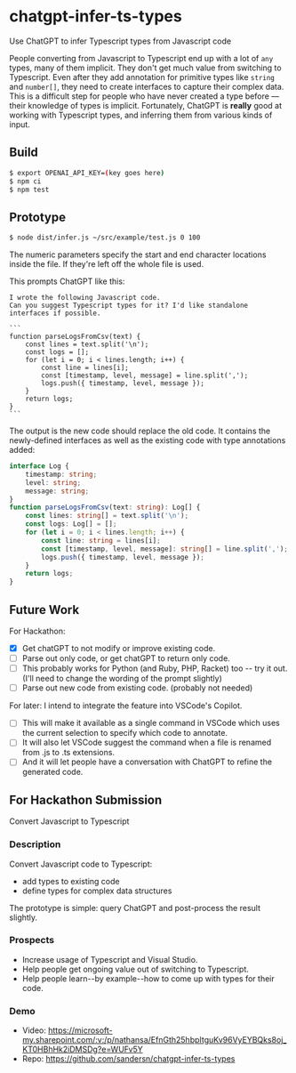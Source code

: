 # chatgpt-infer-ts-types

Use ChatGPT to infer Typescript types from Javascript code

People converting from Javascript to Typescript end up with a lot of `any` types, many of them implicit.
They don't get much value from switching to Typescript.
Even after they add annotation for primitive types like `string` and `number[]`, they need to create interfaces to capture their complex data.
This is a difficult step for people who have never created a type before &mdash; their knowledge of types is implicit.
Fortunately, ChatGPT is **really** good at working with Typescript types, and inferring them from various kinds of input.

## Build


```sh
$ export OPENAI_API_KEY=(key goes here)
$ npm ci
$ npm test
```

## Prototype

```sh
$ node dist/infer.js ~/src/example/test.js 0 100
```

The numeric parameters specify the start and end character locations inside the file.
If they're left off the whole file is used.

This prompts ChatGPT like this:

    I wrote the following Javascript code.
    Can you suggest Typescript types for it? I'd like standalone interfaces if possible.
    
    ```
    function parseLogsFromCsv(text) {
        const lines = text.split('\n');
        const logs = [];
        for (let i = 0; i < lines.length; i++) {
            const line = lines[i];
            const [timestamp, level, message] = line.split(',');
            logs.push({ timestamp, level, message });
        }
        return logs;
    }
    ```
    
The output is the new code should replace the old code. It contains the newly-defined interfaces as well as the existing code with type annotations added:

``` ts
interface Log {
    timestamp: string;
    level: string;
    message: string;
}
function parseLogsFromCsv(text: string): Log[] {
    const lines: string[] = text.split('\n');
    const logs: Log[] = [];
    for (let i = 0; i < lines.length; i++) {
        const line: string = lines[i];
        const [timestamp, level, message]: string[] = line.split(',');
        logs.push({ timestamp, level, message });
    }
    return logs;
}
```

## Future Work

For Hackathon: 
- [x] Get chatGPT to not modify or improve existing code.
- [ ] Parse out only code, or get chatGPT to return only code.
- [ ] This probably works for Python (and Ruby, PHP, Racket) too -- try it out. (I'll need to change the wording of the prompt slightly)
- [ ] Parse out new code from existing code. (probably not needed)

For later:
I intend to integrate the feature into VSCode's Copilot.
- [ ] This will make it available as a single command in VSCode which uses the current selection to specify which code to annotate.
- [ ] It will also let VSCode suggest the command when a file is renamed from .js to .ts extensions.
- [ ] And it will let people have a conversation with ChatGPT to refine the generated code.

## For Hackathon Submission

Convert Javascript to Typescript

### Description

Convert Javascript code to Typescript:
- add types to existing code
- define types for complex data structures

The prototype is simple: query ChatGPT and post-process the result slightly.

### Prospects

- Increase usage of Typescript and Visual Studio.
- Help people get ongoing value out of switching to Typescript.
- Help people learn--by example--how to come up with types for their code.

### Demo

- Video: https://microsoft-my.sharepoint.com/:v:/p/nathansa/EfnGth25hbpItguKv96VyEYBQks8oj_KT0HBhHk2iDMSDg?e=WUFv5Y
- Repo: https://github.com/sandersn/chatgpt-infer-ts-types